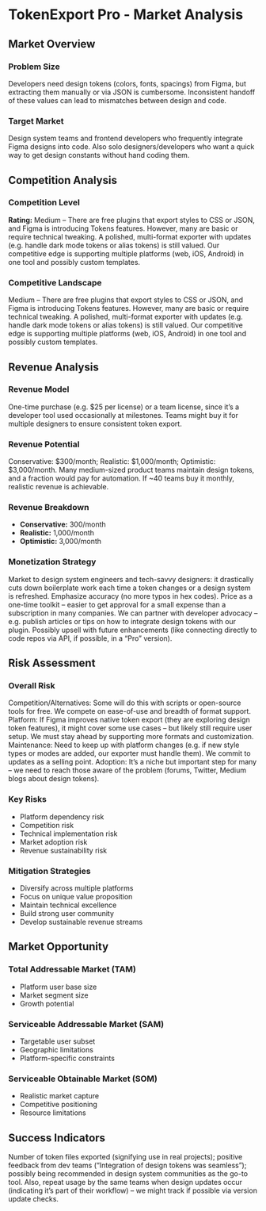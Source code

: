 # TokenExport Pro - Market Analysis

## Market Overview

### Problem Size
Developers need design tokens (colors, fonts, spacings) from Figma, but extracting them manually or via JSON is cumbersome. Inconsistent handoff of these values can lead to mismatches between design and code.

### Target Market
Design system teams and frontend developers who frequently integrate Figma designs into code. Also solo designers/developers who want a quick way to get design constants without hand coding them.

## Competition Analysis

### Competition Level
**Rating:** Medium – There are free plugins that export styles to CSS or JSON, and Figma is introducing Tokens features. However, many are basic or require technical tweaking. A polished, multi-format exporter with updates (e.g. handle dark mode tokens or alias tokens) is still valued. Our competitive edge is supporting multiple platforms (web, iOS, Android) in one tool and possibly custom templates.

### Competitive Landscape
Medium – There are free plugins that export styles to CSS or JSON, and Figma is introducing Tokens features. However, many are basic or require technical tweaking. A polished, multi-format exporter with updates (e.g. handle dark mode tokens or alias tokens) is still valued. Our competitive edge is supporting multiple platforms (web, iOS, Android) in one tool and possibly custom templates.

## Revenue Analysis

### Revenue Model
One-time purchase (e.g. $25 per license) or a team license, since it’s a developer tool used occasionally at milestones. Teams might buy it for multiple designers to ensure consistent token export.

### Revenue Potential
Conservative: $300/month; Realistic: $1,000/month; Optimistic: $3,000/month. Many medium-sized product teams maintain design tokens, and a fraction would pay for automation. If ~40 teams buy it monthly, realistic revenue is achievable.

### Revenue Breakdown
- **Conservative:** 300/month
- **Realistic:** 1,000/month
- **Optimistic:** 3,000/month

### Monetization Strategy
Market to design system engineers and tech-savvy designers: it drastically cuts down boilerplate work each time a token changes or a design system is refreshed. Emphasize accuracy (no more typos in hex codes). Price as a one-time toolkit – easier to get approval for a small expense than a subscription in many companies. We can partner with developer advocacy – e.g. publish articles or tips on how to integrate design tokens with our plugin. Possibly upsell with future enhancements (like connecting directly to code repos via API, if possible, in a “Pro” version).

## Risk Assessment

### Overall Risk
Competition/Alternatives: Some will do this with scripts or open-source tools for free. We compete on ease-of-use and breadth of format support. Platform: If Figma improves native token export (they are exploring design token features), it might cover some use cases – but likely still require user setup. We must stay ahead by supporting more formats and customization. Maintenance: Need to keep up with platform changes (e.g. if new style types or modes are added, our exporter must handle them). We commit to updates as a selling point. Adoption: It’s a niche but important step for many – we need to reach those aware of the problem (forums, Twitter, Medium blogs about design tokens).

### Key Risks
- Platform dependency risk
- Competition risk
- Technical implementation risk
- Market adoption risk
- Revenue sustainability risk

### Mitigation Strategies
- Diversify across multiple platforms
- Focus on unique value proposition
- Maintain technical excellence
- Build strong user community
- Develop sustainable revenue streams

## Market Opportunity

### Total Addressable Market (TAM)
- Platform user base size
- Market segment size
- Growth potential

### Serviceable Addressable Market (SAM)
- Targetable user subset
- Geographic limitations
- Platform-specific constraints

### Serviceable Obtainable Market (SOM)
- Realistic market capture
- Competitive positioning
- Resource limitations

## Success Indicators
Number of token files exported (signifying use in real projects); positive feedback from dev teams (“Integration of design tokens was seamless”); possibly being recommended in design system communities as the go-to tool. Also, repeat usage by the same teams when design updates occur (indicating it’s part of their workflow) – we might track if possible via version update checks.
